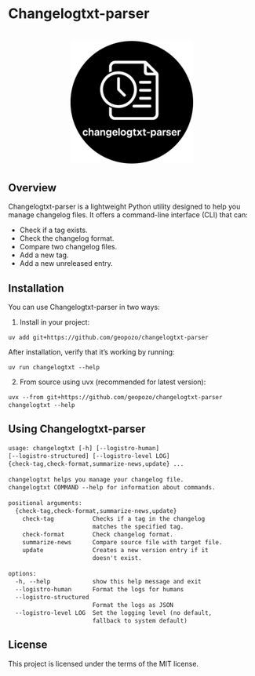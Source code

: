 # Changelogtxt-parser

<h1 align="center">
	<img
        height="250"
		alt="changelogtxt_small"
		src="docs/media/logo.png">
</h1>

## Overview

Changelogtxt-parser is a lightweight Python utility designed to help you manage changelog files. It offers a command-line interface (CLI) that can:

- Check if a tag exists.
- Check the changelog format.
- Compare two changelog files.
- Add a new tag.
- Add a new unreleased entry.

## Installation

You can use Changelogtxt-parser in two ways:

1. Install in your project:

<div class="termy">

```console
uv add git+https://github.com/geopozo/changelogtxt-parser
```

</div>

After installation, verify that it’s working by running:

<div class="termy">

```console
uv run changelogtxt --help
```

</div>

2. From source using uvx (recommended for latest version):

<div class="termy">

```console
uvx --from git+https://github.com/geopozo/changelogtxt-parser changelogtxt --help
```

</div>

## Using Changelogtxt-parser

<div class="termy">

```console
usage: changelogtxt [-h] [--logistro-human]
[--logistro-structured] [--logistro-level LOG]
{check-tag,check-format,summarize-news,update} ...

changelogtxt helps you manage your changelog file.
changelogtxt COMMAND --help for information about commands.

positional arguments:
  {check-tag,check-format,summarize-news,update}
    check-tag           Checks if a tag in the changelog
                        matches the specified tag.
    check-format        Check changelog format.
    summarize-news      Compare source file with target file.
    update              Creates a new version entry if it
                        doesn't exist.

options:
  -h, --help            show this help message and exit
  --logistro-human      Format the logs for humans
  --logistro-structured
                        Format the logs as JSON
  --logistro-level LOG  Set the logging level (no default,
                        fallback to system default)
```

</div>

## License

This project is licensed under the terms of the MIT license.
